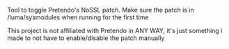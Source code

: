 Tool to toggle Pretendo's NoSSL patch.
Make sure the patch is in /luma/sysmodules when running for the first time

This project is not affiliated with Pretendo in ANY WAY, it's just something i made to not have to enable/disable the patch manually